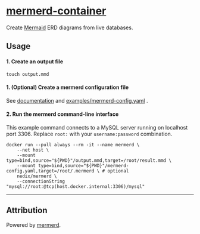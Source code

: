 # [mermerd-container](https://github.com/nedix/mermerd-container)

Create [Mermaid] ERD diagrams from live databases.

## Usage

#### 1. Create an output file

```shell
touch output.mmd
```

#### 1. (Optional) Create a mermerd configuration file

See 
[documentation](https://github.com/KarnerTh/mermerd?tab=readme-ov-file#global-configuration-file)
and
[examples/mermerd-config.yaml](https://github.com/nedix/mermerd-container/blob/main/examples/mermerd-config.yaml)
.

#### 2. Run the mermerd command-line interface

This example command connects to a MySQL server running on localhost port 3306.
Replace `root:` with your `username:password` combination.

```shell
docker run --pull always --rm -it --name mermerd \
    --net host \
    --mount type=bind,source="${PWD}"/output.mmd,target=/root/result.mmd \
    --mount type=bind,source="${PWD}"/mermerd-config.yaml,target=/root/.mermerd \ # optional
    nedix/mermerd \
    --connectionString "mysql://root:@tcp(host.docker.internal:3306)/mysql"
```

<hr>

## Attribution

Powered by [mermerd].

[mermaid]: https://mermaid.js.org
[mermerd]: https://github.com/KarnerTh/mermerd
